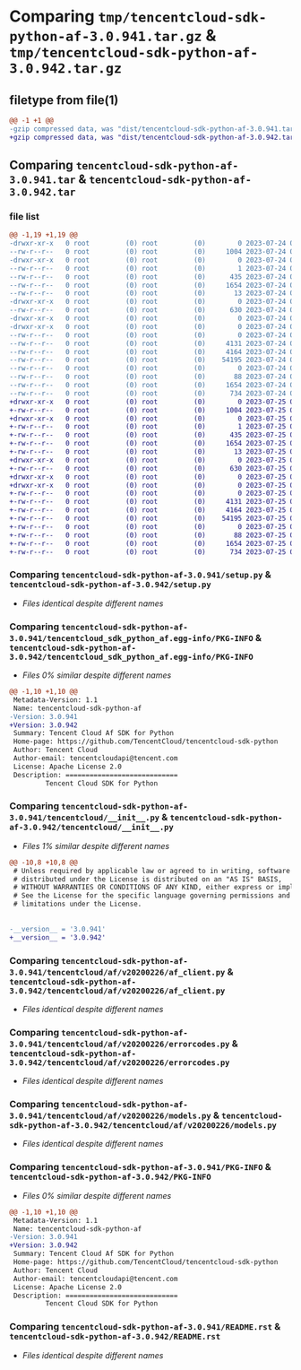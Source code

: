 # Comparing `tmp/tencentcloud-sdk-python-af-3.0.941.tar.gz` & `tmp/tencentcloud-sdk-python-af-3.0.942.tar.gz`

## filetype from file(1)

```diff
@@ -1 +1 @@
-gzip compressed data, was "dist/tencentcloud-sdk-python-af-3.0.941.tar", last modified: Mon Jul 24 00:18:14 2023, max compression
+gzip compressed data, was "dist/tencentcloud-sdk-python-af-3.0.942.tar", last modified: Tue Jul 25 04:09:52 2023, max compression
```

## Comparing `tencentcloud-sdk-python-af-3.0.941.tar` & `tencentcloud-sdk-python-af-3.0.942.tar`

### file list

```diff
@@ -1,19 +1,19 @@
-drwxr-xr-x   0 root         (0) root         (0)        0 2023-07-24 00:18:14.000000 tencentcloud-sdk-python-af-3.0.941/
--rw-r--r--   0 root         (0) root         (0)     1004 2023-07-24 00:18:14.000000 tencentcloud-sdk-python-af-3.0.941/setup.py
-drwxr-xr-x   0 root         (0) root         (0)        0 2023-07-24 00:18:14.000000 tencentcloud-sdk-python-af-3.0.941/tencentcloud_sdk_python_af.egg-info/
--rw-r--r--   0 root         (0) root         (0)        1 2023-07-24 00:18:14.000000 tencentcloud-sdk-python-af-3.0.941/tencentcloud_sdk_python_af.egg-info/dependency_links.txt
--rw-r--r--   0 root         (0) root         (0)      435 2023-07-24 00:18:14.000000 tencentcloud-sdk-python-af-3.0.941/tencentcloud_sdk_python_af.egg-info/SOURCES.txt
--rw-r--r--   0 root         (0) root         (0)     1654 2023-07-24 00:18:14.000000 tencentcloud-sdk-python-af-3.0.941/tencentcloud_sdk_python_af.egg-info/PKG-INFO
--rw-r--r--   0 root         (0) root         (0)       13 2023-07-24 00:18:14.000000 tencentcloud-sdk-python-af-3.0.941/tencentcloud_sdk_python_af.egg-info/top_level.txt
-drwxr-xr-x   0 root         (0) root         (0)        0 2023-07-24 00:18:14.000000 tencentcloud-sdk-python-af-3.0.941/tencentcloud/
--rw-r--r--   0 root         (0) root         (0)      630 2023-07-24 00:18:14.000000 tencentcloud-sdk-python-af-3.0.941/tencentcloud/__init__.py
-drwxr-xr-x   0 root         (0) root         (0)        0 2023-07-24 00:18:14.000000 tencentcloud-sdk-python-af-3.0.941/tencentcloud/af/
-drwxr-xr-x   0 root         (0) root         (0)        0 2023-07-24 00:18:14.000000 tencentcloud-sdk-python-af-3.0.941/tencentcloud/af/v20200226/
--rw-r--r--   0 root         (0) root         (0)        0 2023-07-24 00:18:14.000000 tencentcloud-sdk-python-af-3.0.941/tencentcloud/af/v20200226/__init__.py
--rw-r--r--   0 root         (0) root         (0)     4131 2023-07-24 00:18:14.000000 tencentcloud-sdk-python-af-3.0.941/tencentcloud/af/v20200226/af_client.py
--rw-r--r--   0 root         (0) root         (0)     4164 2023-07-24 00:18:14.000000 tencentcloud-sdk-python-af-3.0.941/tencentcloud/af/v20200226/errorcodes.py
--rw-r--r--   0 root         (0) root         (0)    54195 2023-07-24 00:18:14.000000 tencentcloud-sdk-python-af-3.0.941/tencentcloud/af/v20200226/models.py
--rw-r--r--   0 root         (0) root         (0)        0 2023-07-24 00:18:14.000000 tencentcloud-sdk-python-af-3.0.941/tencentcloud/af/__init__.py
--rw-r--r--   0 root         (0) root         (0)       88 2023-07-24 00:18:14.000000 tencentcloud-sdk-python-af-3.0.941/setup.cfg
--rw-r--r--   0 root         (0) root         (0)     1654 2023-07-24 00:18:14.000000 tencentcloud-sdk-python-af-3.0.941/PKG-INFO
--rw-r--r--   0 root         (0) root         (0)      734 2023-07-24 00:18:14.000000 tencentcloud-sdk-python-af-3.0.941/README.rst
+drwxr-xr-x   0 root         (0) root         (0)        0 2023-07-25 04:09:52.000000 tencentcloud-sdk-python-af-3.0.942/
+-rw-r--r--   0 root         (0) root         (0)     1004 2023-07-25 04:09:52.000000 tencentcloud-sdk-python-af-3.0.942/setup.py
+drwxr-xr-x   0 root         (0) root         (0)        0 2023-07-25 04:09:52.000000 tencentcloud-sdk-python-af-3.0.942/tencentcloud_sdk_python_af.egg-info/
+-rw-r--r--   0 root         (0) root         (0)        1 2023-07-25 04:09:52.000000 tencentcloud-sdk-python-af-3.0.942/tencentcloud_sdk_python_af.egg-info/dependency_links.txt
+-rw-r--r--   0 root         (0) root         (0)      435 2023-07-25 04:09:52.000000 tencentcloud-sdk-python-af-3.0.942/tencentcloud_sdk_python_af.egg-info/SOURCES.txt
+-rw-r--r--   0 root         (0) root         (0)     1654 2023-07-25 04:09:52.000000 tencentcloud-sdk-python-af-3.0.942/tencentcloud_sdk_python_af.egg-info/PKG-INFO
+-rw-r--r--   0 root         (0) root         (0)       13 2023-07-25 04:09:52.000000 tencentcloud-sdk-python-af-3.0.942/tencentcloud_sdk_python_af.egg-info/top_level.txt
+drwxr-xr-x   0 root         (0) root         (0)        0 2023-07-25 04:09:52.000000 tencentcloud-sdk-python-af-3.0.942/tencentcloud/
+-rw-r--r--   0 root         (0) root         (0)      630 2023-07-25 04:09:52.000000 tencentcloud-sdk-python-af-3.0.942/tencentcloud/__init__.py
+drwxr-xr-x   0 root         (0) root         (0)        0 2023-07-25 04:09:52.000000 tencentcloud-sdk-python-af-3.0.942/tencentcloud/af/
+drwxr-xr-x   0 root         (0) root         (0)        0 2023-07-25 04:09:52.000000 tencentcloud-sdk-python-af-3.0.942/tencentcloud/af/v20200226/
+-rw-r--r--   0 root         (0) root         (0)        0 2023-07-25 04:09:52.000000 tencentcloud-sdk-python-af-3.0.942/tencentcloud/af/v20200226/__init__.py
+-rw-r--r--   0 root         (0) root         (0)     4131 2023-07-25 04:09:52.000000 tencentcloud-sdk-python-af-3.0.942/tencentcloud/af/v20200226/af_client.py
+-rw-r--r--   0 root         (0) root         (0)     4164 2023-07-25 04:09:52.000000 tencentcloud-sdk-python-af-3.0.942/tencentcloud/af/v20200226/errorcodes.py
+-rw-r--r--   0 root         (0) root         (0)    54195 2023-07-25 04:09:52.000000 tencentcloud-sdk-python-af-3.0.942/tencentcloud/af/v20200226/models.py
+-rw-r--r--   0 root         (0) root         (0)        0 2023-07-25 04:09:52.000000 tencentcloud-sdk-python-af-3.0.942/tencentcloud/af/__init__.py
+-rw-r--r--   0 root         (0) root         (0)       88 2023-07-25 04:09:52.000000 tencentcloud-sdk-python-af-3.0.942/setup.cfg
+-rw-r--r--   0 root         (0) root         (0)     1654 2023-07-25 04:09:52.000000 tencentcloud-sdk-python-af-3.0.942/PKG-INFO
+-rw-r--r--   0 root         (0) root         (0)      734 2023-07-25 04:09:52.000000 tencentcloud-sdk-python-af-3.0.942/README.rst
```

### Comparing `tencentcloud-sdk-python-af-3.0.941/setup.py` & `tencentcloud-sdk-python-af-3.0.942/setup.py`

 * *Files identical despite different names*

### Comparing `tencentcloud-sdk-python-af-3.0.941/tencentcloud_sdk_python_af.egg-info/PKG-INFO` & `tencentcloud-sdk-python-af-3.0.942/tencentcloud_sdk_python_af.egg-info/PKG-INFO`

 * *Files 0% similar despite different names*

```diff
@@ -1,10 +1,10 @@
 Metadata-Version: 1.1
 Name: tencentcloud-sdk-python-af
-Version: 3.0.941
+Version: 3.0.942
 Summary: Tencent Cloud Af SDK for Python
 Home-page: https://github.com/TencentCloud/tencentcloud-sdk-python
 Author: Tencent Cloud
 Author-email: tencentcloudapi@tencent.com
 License: Apache License 2.0
 Description: ============================
         Tencent Cloud SDK for Python
```

### Comparing `tencentcloud-sdk-python-af-3.0.941/tencentcloud/__init__.py` & `tencentcloud-sdk-python-af-3.0.942/tencentcloud/__init__.py`

 * *Files 1% similar despite different names*

```diff
@@ -10,8 +10,8 @@
 # Unless required by applicable law or agreed to in writing, software
 # distributed under the License is distributed on an "AS IS" BASIS,
 # WITHOUT WARRANTIES OR CONDITIONS OF ANY KIND, either express or implied.
 # See the License for the specific language governing permissions and
 # limitations under the License.
 
 
-__version__ = '3.0.941'
+__version__ = '3.0.942'
```

### Comparing `tencentcloud-sdk-python-af-3.0.941/tencentcloud/af/v20200226/af_client.py` & `tencentcloud-sdk-python-af-3.0.942/tencentcloud/af/v20200226/af_client.py`

 * *Files identical despite different names*

### Comparing `tencentcloud-sdk-python-af-3.0.941/tencentcloud/af/v20200226/errorcodes.py` & `tencentcloud-sdk-python-af-3.0.942/tencentcloud/af/v20200226/errorcodes.py`

 * *Files identical despite different names*

### Comparing `tencentcloud-sdk-python-af-3.0.941/tencentcloud/af/v20200226/models.py` & `tencentcloud-sdk-python-af-3.0.942/tencentcloud/af/v20200226/models.py`

 * *Files identical despite different names*

### Comparing `tencentcloud-sdk-python-af-3.0.941/PKG-INFO` & `tencentcloud-sdk-python-af-3.0.942/PKG-INFO`

 * *Files 0% similar despite different names*

```diff
@@ -1,10 +1,10 @@
 Metadata-Version: 1.1
 Name: tencentcloud-sdk-python-af
-Version: 3.0.941
+Version: 3.0.942
 Summary: Tencent Cloud Af SDK for Python
 Home-page: https://github.com/TencentCloud/tencentcloud-sdk-python
 Author: Tencent Cloud
 Author-email: tencentcloudapi@tencent.com
 License: Apache License 2.0
 Description: ============================
         Tencent Cloud SDK for Python
```

### Comparing `tencentcloud-sdk-python-af-3.0.941/README.rst` & `tencentcloud-sdk-python-af-3.0.942/README.rst`

 * *Files identical despite different names*

